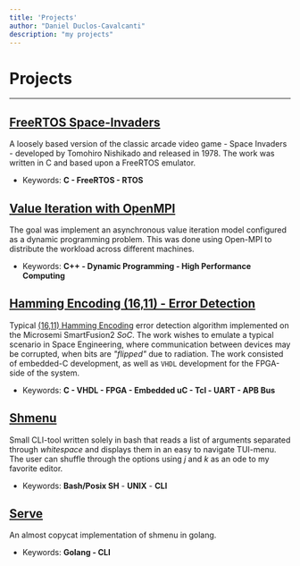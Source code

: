 ```yaml
---
title: 'Projects'
author: "Daniel Duclos-Cavalcanti"
description: "my projects"
---
```


# Projects
<hr />

## [FreeRTOS Space-Invaders](https://github.com/duclos-cavalcanti/FreeRTOS-SpaceInvaders)

A loosely based version of the classic arcade video game - Space Invaders - developed by Tomohiro Nishikado and released in 1978. 
The work was written in C and based upon a FreeRTOS emulator.

<!-- ![](/assets/images/space.png) -->

+ Keywords: __C - FreeRTOS - RTOS__

## [Value Iteration with OpenMPI](https://github.com/duclos-cavalcanti/Open-MPI-ValueIteration)

The goal was implement an asynchronous value iteration model configured as a dynamic programming problem. This was done using 
Open-MPI to distribute the workload across different machines.

+ Keywords: __C++ - Dynamic Programming - High Performance Computing__

## [Hamming Encoding (16,11) - Error Detection](https://github.com/duclos-cavalcanti/microsemi-error-detection)

<!-- ![](/assets/videos/error.gif?){id=video} -->

Typical [(16,11) Hamming Encoding](https://en.wikipedia.org/wiki/Hamming_code) error detection algorithm 
implemented on the Microsemi SmartFusion2 _SoC_. The work wishes to emulate a typical scenario in Space Engineering, 
where communication between devices may be corrupted, when bits are _"flipped"_ due to radiation. 
The work consisted of embedded-C development, as well as `VHDL` development for the FPGA-side of the system.

+ Keywords: __C - VHDL - FPGA - Embedded uC - Tcl - UART - APB Bus__

## [Shmenu](https://github.com/duclos-cavalcanti/shmenu)

Small CLI-tool written solely in bash that reads a list of arguments separated through _whitespace_
and displays them in an easy to navigate TUI-menu. The user can shuffle through the options using _j_ 
and _k_ as an ode to my favorite editor.

<!-- ![](/assets/videos/shmenu.gif?){id=video} -->

+ Keywords: __Bash/Posix SH__ - __UNIX__ - __CLI__

## [Serve](https://github.com/duclos-cavalcanti/serve)

An almost copycat implementation of shmenu in golang.

+ Keywords: __Golang - CLI__

